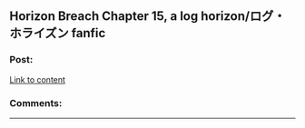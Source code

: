 ## Horizon Breach Chapter 15, a log horizon/ログ・ホライズン fanfic

### Post:

[Link to content](https://www.fanfiction.net/s/11936165/15/Horizon-Breach)

### Comments:

---

